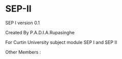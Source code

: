 # SEP-II
SEP I version 0.1


Created By P.A.D.I.A.Rupasinghe

For Curtin University subject module SEP I and SEP II


Other Members :
